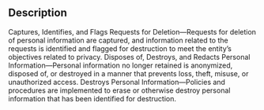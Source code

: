## Description

Captures, Identifies, and Flags Requests for Deletion—Requests for deletion of personal information are captured, and information related to the requests is identified and flagged for destruction to meet the entity’s objectives related to privacy.
Disposes of, Destroys, and Redacts Personal Information—Personal information no longer retained is anonymized, disposed of, or destroyed in a manner that prevents loss, theft, misuse, or unauthorized access.
Destroys Personal Information—Policies and procedures are implemented to erase or otherwise destroy personal information that has been identified for destruction.